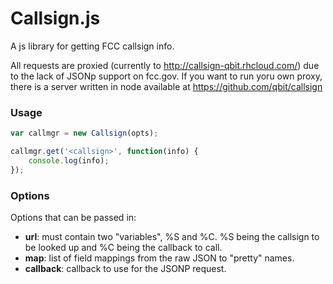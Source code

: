 Callsign.js
===========

A js library for getting FCC callsign info.

All requests are proxied (currently to http://callsign-qbit.rhcloud.com/) due to the lack of JSONp support on fcc.gov.
If you want to run yoru own proxy, there is a server written in node available at https://github.com/qbit/callsign


### Usage ###

``` javascript
var callmgr = new Callsign(opts);

callmgr.get('<callsign>', function(info) {
	console.log(info);
});
```

### Options ###

Options that can be passed in:

* **url**: must contain two "variables", %S and %C. %S being the callsign to
be looked up and %C being the callback to call.
* **map**: list of field mappings from the raw JSON to "pretty" names.
* **callback**: callback to use for the JSONP request.

